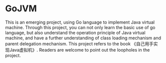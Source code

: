 # GoJVM
This is an emerging project, using Go language to implement Java virtual machine. Through this project, you can not only learn the basic use of go language, but also understand the operation principle of Java virtual machine, and have a further understanding of class loading mechanism and parent delegation mechanism. This project refers to the book 《自己用手实现Java虚拟机》. Readers are welcome to point out the loopholes in the project.
